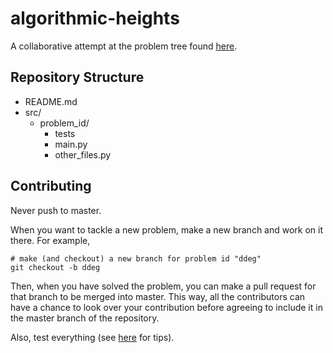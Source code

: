 # algorithmic-heights

A collaborative attempt at the problem tree found [here](http://rosalind.info/problems/tree-view/?location=algorithmic-heights).


## Repository Structure

- README.md
- src/
    * problem_id/
        - tests
        - main.py
        - other_files.py


## Contributing

Never push to master.  

When you want to tackle a new problem, make a new branch and work on it there.  For example,

```
# make (and checkout) a new branch for problem id "ddeg"
git checkout -b ddeg
```

Then, when you have solved the problem, you can make a pull request for that branch to be merged into master.  This way, all the contributors can have a chance to look over your contribution before agreeing to include it in the master branch of the repository.

Also, test everything (see [here](https://docs.python.org/3.5/library/unittest.html) for tips).
